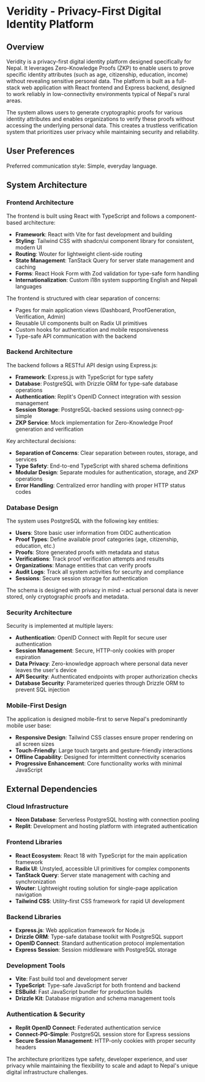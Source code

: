 # Veridity - Privacy-First Digital Identity Platform

## Overview

Veridity is a privacy-first digital identity platform designed specifically for Nepal. It leverages Zero-Knowledge Proofs (ZKP) to enable users to prove specific identity attributes (such as age, citizenship, education, income) without revealing sensitive personal data. The platform is built as a full-stack web application with React frontend and Express backend, designed to work reliably in low-connectivity environments typical of Nepal's rural areas.

The system allows users to generate cryptographic proofs for various identity attributes and enables organizations to verify these proofs without accessing the underlying personal data. This creates a trustless verification system that prioritizes user privacy while maintaining security and reliability.

## User Preferences

Preferred communication style: Simple, everyday language.

## System Architecture

### Frontend Architecture
The frontend is built using React with TypeScript and follows a component-based architecture:

- **Framework**: React with Vite for fast development and building
- **Styling**: Tailwind CSS with shadcn/ui component library for consistent, modern UI
- **Routing**: Wouter for lightweight client-side routing
- **State Management**: TanStack Query for server state management and caching
- **Forms**: React Hook Form with Zod validation for type-safe form handling
- **Internationalization**: Custom i18n system supporting English and Nepali languages

The frontend is structured with clear separation of concerns:
- Pages for main application views (Dashboard, ProofGeneration, Verification, Admin)
- Reusable UI components built on Radix UI primitives
- Custom hooks for authentication and mobile responsiveness
- Type-safe API communication with the backend

### Backend Architecture
The backend follows a RESTful API design using Express.js:

- **Framework**: Express.js with TypeScript for type safety
- **Database**: PostgreSQL with Drizzle ORM for type-safe database operations
- **Authentication**: Replit's OpenID Connect integration with session management
- **Session Storage**: PostgreSQL-backed sessions using connect-pg-simple
- **ZKP Service**: Mock implementation for Zero-Knowledge Proof generation and verification

Key architectural decisions:
- **Separation of Concerns**: Clear separation between routes, storage, and services
- **Type Safety**: End-to-end TypeScript with shared schema definitions
- **Modular Design**: Separate modules for authentication, storage, and ZKP operations
- **Error Handling**: Centralized error handling with proper HTTP status codes

### Database Design
The system uses PostgreSQL with the following key entities:

- **Users**: Store basic user information from OIDC authentication
- **Proof Types**: Define available proof categories (age, citizenship, education, etc.)
- **Proofs**: Store generated proofs with metadata and status
- **Verifications**: Track proof verification attempts and results
- **Organizations**: Manage entities that can verify proofs
- **Audit Logs**: Track all system activities for security and compliance
- **Sessions**: Secure session storage for authentication

The schema is designed with privacy in mind - actual personal data is never stored, only cryptographic proofs and metadata.

### Security Architecture
Security is implemented at multiple layers:

- **Authentication**: OpenID Connect with Replit for secure user authentication
- **Session Management**: Secure, HTTP-only cookies with proper expiration
- **Data Privacy**: Zero-knowledge approach where personal data never leaves the user's device
- **API Security**: Authenticated endpoints with proper authorization checks
- **Database Security**: Parameterized queries through Drizzle ORM to prevent SQL injection

### Mobile-First Design
The application is designed mobile-first to serve Nepal's predominantly mobile user base:

- **Responsive Design**: Tailwind CSS classes ensure proper rendering on all screen sizes
- **Touch-Friendly**: Large touch targets and gesture-friendly interactions
- **Offline Capability**: Designed for intermittent connectivity scenarios
- **Progressive Enhancement**: Core functionality works with minimal JavaScript

## External Dependencies

### Cloud Infrastructure
- **Neon Database**: Serverless PostgreSQL hosting with connection pooling
- **Replit**: Development and hosting platform with integrated authentication

### Frontend Libraries
- **React Ecosystem**: React 18 with TypeScript for the main application framework
- **Radix UI**: Unstyled, accessible UI primitives for complex components
- **TanStack Query**: Server state management with caching and synchronization
- **Wouter**: Lightweight routing solution for single-page application navigation
- **Tailwind CSS**: Utility-first CSS framework for rapid UI development

### Backend Libraries
- **Express.js**: Web application framework for Node.js
- **Drizzle ORM**: Type-safe database toolkit with PostgreSQL support
- **OpenID Connect**: Standard authentication protocol implementation
- **Express Session**: Session middleware with PostgreSQL storage

### Development Tools
- **Vite**: Fast build tool and development server
- **TypeScript**: Type-safe JavaScript for both frontend and backend
- **ESBuild**: Fast JavaScript bundler for production builds
- **Drizzle Kit**: Database migration and schema management tools

### Authentication & Security
- **Replit OpenID Connect**: Federated authentication service
- **Connect-PG-Simple**: PostgreSQL session store for Express sessions
- **Secure Session Management**: HTTP-only cookies with proper security headers

The architecture prioritizes type safety, developer experience, and user privacy while maintaining the flexibility to scale and adapt to Nepal's unique digital infrastructure challenges.